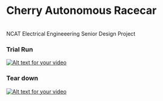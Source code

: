 # Cherry Autonomous Racecar

<br /> NCAT Electrical Engineeering Senior Design Project
### Trial Run

[![Alt text for your video](http://img.youtube.com/vi/x3ub8OhKxhM/0.jpg)](https://www.youtube.com/watch?v=x3ub8OhKxhM)
<br/>

### Tear down
[![Alt text for your video](http://img.youtube.com/vi/-biNqjLkFGM/0.jpg)](https://www.youtube.com/watch?v=-biNqjLkFGM)
